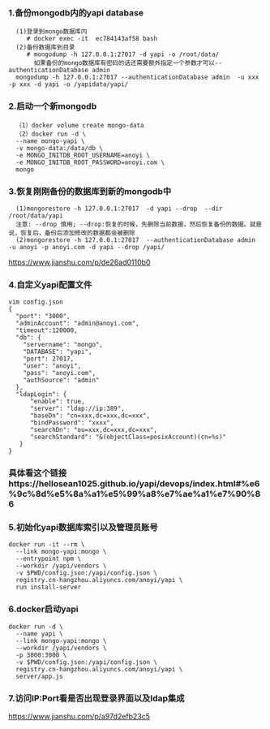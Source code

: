 ### 1.备份mongodb内的yapi database
```
  (1)登录到mongo数据库内 
     # docker exec -it  ec784143af58 bash
  (2)备份数据库到目录
     # mongodump -h 127.0.0.1:27017 -d yapi -o /root/data/
       如果备份的mongo数据库有密码的话还需要额外指定一个参数才可以--authenticationDatabase admin
  mongodump -h 127.0.0.1:27017 --authenticationDatabase admin  -u xxx -p xxx -d yapi -o /yapidata/yapi/      
```
### 2.启动一个新mongodb
```
  （1）docker volume create mongo-data
  （2）docker run -d \
  --name mongo-yapi \
  -v mongo-data:/data/db \
  -e MONGO_INITDB_ROOT_USERNAME=anoyi \
  -e MONGO_INITDB_ROOT_PASSWORD=anoyi.com \
  mongo
```
### 3.恢复刚刚备份的数据库到新的mongodb中
```
  (1)mongorestore -h 127.0.0.1:27017  -d yapi --drop  --dir /root/data/yapi
  注意: --drop 慎用; --drop:恢复的时候，先删除当前数据，然后恢复备份的数据。就是说，恢复后，备份后添加修改的数据都会被删除
  (2)mongorestore -h 127.0.0.1:27017  --authenticationDatabase admin    -u anoyi -p anoyi.com -d yapi --drop /yapi/
```
https://www.jianshu.com/p/de26ad0110b0


### 4.自定义yapi配置文件
```
vim config.json
{
  "port": "3000",
  "adminAccount": "admin@anoyi.com",
  "timeout":120000,
  "db": {
    "servername": "mongo",
    "DATABASE": "yapi",
    "port": 27017,
    "user": "anoyi",
    "pass": "anoyi.com",
    "authSource": "admin"
  },
  "ldapLogin": {
      "enable": true,
      "server": "ldap://ip:389",
      "baseDn": "cn=xxx,dc=xxx,dc=xxx",
      "bindPassword": "xxxx",
      "searchDn": "ou=xxx,dc=xxx,dc=xxx",
      "searchStandard": "&(objectClass=posixAccount)(cn=%s)"
   }
}
```

### 具体看这个链接https://hellosean1025.github.io/yapi/devops/index.html#%e6%9c%8d%e5%8a%a1%e5%99%a8%e7%ae%a1%e7%90%86


###  5.初始化yapi数据库索引以及管理员账号

```
docker run -it --rm \
  --link mongo-yapi:mongo \
  --entrypoint npm \
  --workdir /yapi/vendors \
  -v $PWD/config.json:/yapi/config.json \
  registry.cn-hangzhou.aliyuncs.com/anoyi/yapi \
  run install-server
```

### 6.docker启动yapi

```
docker run -d \
  --name yapi \
  --link mongo-yapi:mongo \
  --workdir /yapi/vendors \
  -p 3000:3000 \
  -v $PWD/config.json:/yapi/config.json \
  registry.cn-hangzhou.aliyuncs.com/anoyi/yapi \
  server/app.js
```

### 7.访问IP:Port看是否出现登录界面以及ldap集成
https://www.jianshu.com/p/a97d2efb23c5




